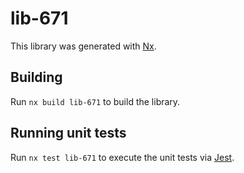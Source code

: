 # lib-671

This library was generated with [Nx](https://nx.dev).

## Building

Run `nx build lib-671` to build the library.

## Running unit tests

Run `nx test lib-671` to execute the unit tests via [Jest](https://jestjs.io).
